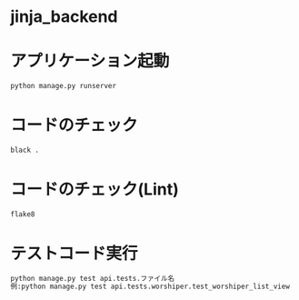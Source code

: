 # jinja_backend

# アプリケーション起動
```bash
python manage.py runserver
```

# コードのチェック
```bash
black .
```

# コードのチェック(Lint)
```bash
flake8
```

# テストコード実行
```bash
python manage.py test api.tests.ファイル名
例:python manage.py test api.tests.worshiper.test_worshiper_list_view
```